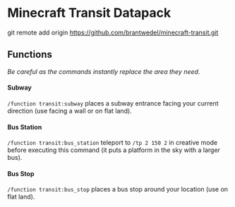 # Minecraft Transit Datapack

git remote add origin https://github.com/brantwedel/minecraft-transit.git

## Functions

*Be careful as the commands instantly replace the area they need.*

#### Subway

`/function transit:subway` places a subway entrance facing your current direction (use facing a wall or on flat land).

#### Bus Station
`/function transit:bus_station` teleport to `/tp 2 150 2` in creative mode before executing this command (it puts a platform in the sky with a larger bus).

#### Bus Stop
`/function transit:bus_stop` places a bus stop around your location (use on flat land).

